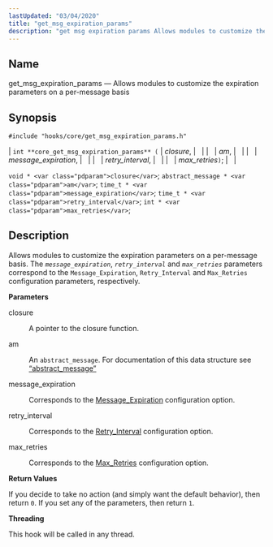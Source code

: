 ```yaml
---
lastUpdated: "03/04/2020"
title: "get_msg_expiration_params"
description: "get msg expiration params Allows modules to customize the expiration parameters on a per message basis int core get msg expiration params closure am message expiration retry interval max retries void closure abstract message am time t message expiration time t retry interval int max retries Allows modules to customize..."
---
```


<a name="hooks.core.get_msg_expiration_params"></a> 
## Name

get_msg_expiration_params — Allows modules to customize the expiration parameters on a per-message basis

## Synopsis

`#include "hooks/core/get_msg_expiration_params.h"`

| `int **core_get_msg_expiration_params** (` | <var class="pdparam">closure</var>, |   |
|   | <var class="pdparam">am</var>, |   |
|   | <var class="pdparam">message_expiration</var>, |   |
|   | <var class="pdparam">retry_interval</var>, |   |
|   | <var class="pdparam">max_retries</var>`)`; |   |

`void * <var class="pdparam">closure</var>`;
`abstract_message * <var class="pdparam">am</var>`;
`time_t * <var class="pdparam">message_expiration</var>`;
`time_t * <var class="pdparam">retry_interval</var>`;
`int * <var class="pdparam">max_retries</var>`;<a name="idp37458720"></a> 
## Description

Allows modules to customize the expiration parameters on a per-message basis. The *`message_expiration`*, *`retry_interval`* and *`max_retries`* parameters correspond to the `Message_Expiration`, `Retry_Interval` and `Max_Retries` configuration parameters, respectively.

**<a name="idp37462720"></a> Parameters**

<dl class="variablelist">

<dt>closure</dt>

<dd>

A pointer to the closure function.

</dd>

<dt>am</dt>

<dd>

An `abstract_message`. For documentation of this data structure see [“abstract_message”](/momentum/3/3-api/structs-abstract-message)

</dd>

<dt>message_expiration</dt>

<dd>

Corresponds to the [Message_Expiration](/momentum/3/3-reference/3-reference-conf-ref-message-expiration) configuration option.

</dd>

<dt>retry_interval</dt>

<dd>

Corresponds to the [Retry_Interval](/momentum/3/3-reference/3-reference-conf-ref-retry-interval) configuration option.

</dd>

<dt>max_retries</dt>

<dd>

Corresponds to the [Max_Retries](/momentum/3/3-reference/3-reference-conf-ref-max-retries) configuration option.

</dd>

</dl>

**<a name="idp37476304"></a> Return Values**

If you decide to take no action (and simply want the default behavior), then return `0`. If you set any of the parameters, then return `1`.

**<a name="idp37478208"></a> Threading**

This hook will be called in any thread.